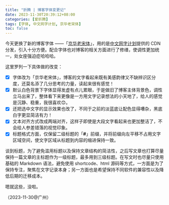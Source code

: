 ```yaml
---
title: "折腾 | 博客字体变更记"
date: 2023-11-30T20:39:12+08:00
categories: [爱折腾]
tags: [字体, 中文网字计划, 京华老宋体]
toc: false
---
```


今天更换了新的博客字体 ——「[京华老宋体](https://chinese-font.netlify.app/fonts/jhlst/%E4%BA%AC%E8%8F%AF%E8%80%81%E5%AE%8B%E4%BD%93v1_007/)」，用的是[中文网字计划](https://chinese-font.netlify.app/)提供的 CDN 分发，引入十分方便。配合字体也对博客的相关方面进行了修缮，使调性更加统一，处女座强迫症哈哈哈。

这里罗列一下具体做的改变：

- [x] 字体改为「京华老宋体」，博客的文字看起来既有美感韵律又不缺辨识区分度，还莫名添了几分思考的力量，读起来很有感觉！
- [x] 默认白色背景下字体显得发虚有点儿累眼，于是做旧了博客主体背景色，调性立马出来了，整体看下来更像是一方用文字记录想法的小天地了，给人的感觉是沉静、稳重，我很喜欢😊。
- [x] 还把选中文字的显示效果也改了，不同于之前的淡蓝底让配色显得嘈杂，黑底白字更显简洁有力！
- [x] 文本对齐方式改成两端对齐，这样子即使是大段文字看起来也更加整洁了，不会给人参差错落的视觉印象。
- [x] 标题格式方面，仅保留二级标题的「**#**」前缀，并将前缀向左平移不占用文字区域空间，使文字区域从标题到内容的缩进保持一致。

谈到标题，为了避免滥用标题以及保持文章结构的简洁性，之后写文章也打算尽量保持一篇文章的主标题作为一级标题，最多用到三级标题。在写文时也尽量只使用基础的 Markdown 语法，避免使用 shortcode、html 源码等方式，一方面是为了保持专注，聚焦在文字记录本身；另一方面也是希望保持不同软件的兼容性以及降低后期的迁移成本。

嗯就这些，没啦。

（2023-11-30@广州）